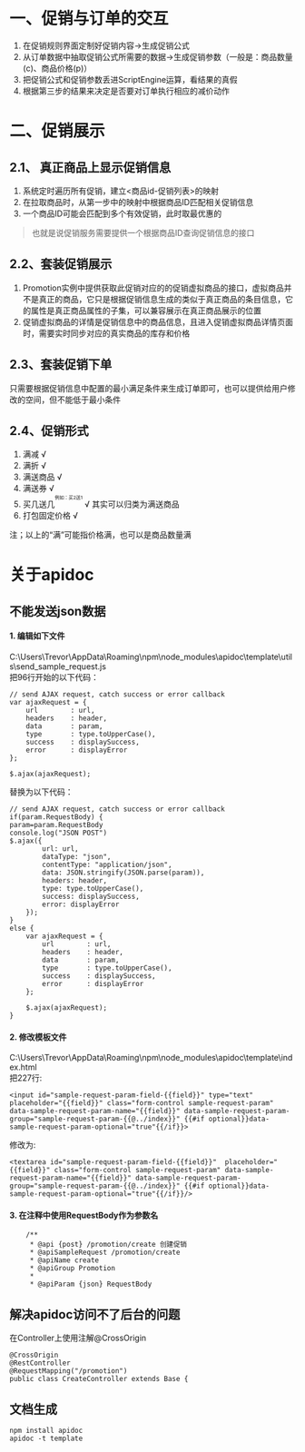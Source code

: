 # 一、促销与订单的交互
1. 在促销规则界面定制好促销内容->生成促销公式
2. 从订单数据中抽取促销公式所需要的数据->生成促销参数（一般是：商品数量(c)、商品价格(p)）
3. 把促销公式和促销参数丢进ScriptEngine运算，看结果的真假
4. 根据第三步的结果来决定是否要对订单执行相应的减价动作

# 二、促销展示
## 2.1、 真正商品上显示促销信息
1. 系统定时遍历所有促销，建立<商品id-促销列表>的映射
2. 在拉取商品时，从第一步中的映射中根据商品ID匹配相关促销信息
3. 一个商品ID可能会匹配到多个有效促销，此时取最优惠的
> 也就是说促销服务需要提供一个根据商品ID查询促销信息的接口

## 2.2、套装促销展示
1. Promotion实例中提供获取此促销对应的的促销虚拟商品的接口，虚拟商品并不是真正的商品，它只是根据促销信息生成的类似于真正商品的条目信息，它的属性是真正商品属性的子集，可以兼容展示在真正商品展示的位置
2. 促销虚拟商品的详情是促销信息中的商品信息，且进入促销虚拟商品详情页面时，需要实时同步对应的真实商品的库存和价格

## 2.3、套装促销下单
只需要根据促销信息中配置的最小满足条件来生成订单即可，也可以提供给用户修改的空间，但不能低于最小条件


## 2.4、促销形式
1. 满减 &radic;
2. 满折 &radic;
3. 满送商品 &radic;
4. 满送券 &radic;
5. 买几送几<sup><sup><sup>例如：买2送1</sup></sup></sup> &radic; 其实可以归类为满送商品 
6. 打包固定价格 &radic;

注；以上的“满”可能指价格满，也可以是商品数量满


# 关于apidoc
## 不能发送json数据
#### 1. 编辑如下文件
C:\Users\Trevor\AppData\Roaming\npm\node_modules\apidoc\template\utils\send_sample_request.js<br>
把96行开始的以下代码：
```
// send AJAX request, catch success or error callback
var ajaxRequest = {
    url        : url,
    headers    : header,
    data       : param,
    type       : type.toUpperCase(),
    success    : displaySuccess,
    error      : displayError
};

$.ajax(ajaxRequest);
```

替换为以下代码：
```
// send AJAX request, catch success or error callback
if(param.RequestBody) {
param=param.RequestBody
console.log("JSON POST")
$.ajax({
        url: url,
        dataType: "json",
        contentType: "application/json",
        data: JSON.stringify(JSON.parse(param)),
        headers: header,
        type: type.toUpperCase(),
        success: displaySuccess,
        error: displayError
    });
}
else {
    var ajaxRequest = {
        url        : url,
        headers    : header,
        data       : param,
        type       : type.toUpperCase(),
        success    : displaySuccess,
        error      : displayError
    };

    $.ajax(ajaxRequest);
}

```
#### 2. 修改模板文件
C:\Users\Trevor\AppData\Roaming\npm\node_modules\apidoc\template\index.html<br>
把227行:
```
<input id="sample-request-param-field-{{field}}" type="text" placeholder="{{field}}" class="form-control sample-request-param" data-sample-request-param-name="{{field}}" data-sample-request-param-group="sample-request-param-{{@../index}}" {{#if optional}}data-sample-request-param-optional="true"{{/if}}>
```
修改为:
```
<textarea id="sample-request-param-field-{{field}}"  placeholder="{{field}}" class="form-control sample-request-param" data-sample-request-param-name="{{field}}" data-sample-request-param-group="sample-request-param-{{@../index}}" {{#if optional}}data-sample-request-param-optional="true"{{/if}}/>
```
#### 3. 在注释中使用RequestBody作为参数名
```
    /**
     * @api {post} /promotion/create 创建促销
     * @apiSampleRequest /promotion/create
     * @apiName create
     * @apiGroup Promotion
     *
     * @apiParam {json} RequestBody
```


## 解决apidoc访问不了后台的问题
在Controller上使用注解@CrossOrigin
```
@CrossOrigin
@RestController
@RequestMapping("/promotion")
public class CreateController extends Base {
```

## 文档生成
```
npm install apidoc
apidoc -t template
```